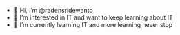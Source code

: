 - 👋 Hi, I’m @radensridewanto
- 👀 I’m interested in IT and want to keep learning about IT
- 🌱 I’m currently learning IT and more learning never stop

<!---
radensridewanto/radensridewanto is a ✨ special ✨ repository because its `README.md` (this file) appears on your GitHub profile.
You can click the Preview link to take a look at your changes.
--->
